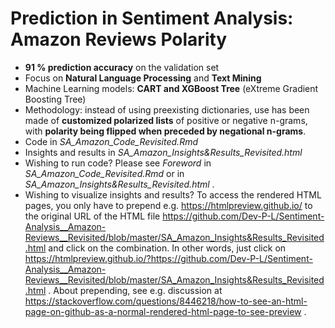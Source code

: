 # Prediction in Sentiment Analysis: Amazon Reviews Polarity
* **91 % prediction accuracy** on the validation set
* Focus on **Natural Language Processing** and **Text Mining**
* Machine Learning models: **CART and XGBoost Tree** (eXtreme Gradient Boosting Tree)
* Methodology: instead of using preexisting dictionaries, use has been made of **customized polarized lists** of positive or negative n-grams, with **polarity being flipped when preceded by negational n-grams**.
* Code in *SA_Amazon_Code_Revisited.Rmd* 
* Insights and results in *SA_Amazon_Insights&Results_Revisited.html*
* Wishing to run code? Please see *Foreword* in *SA_Amazon_Code_Revisited.Rmd*  or in *SA_Amazon_Insights&Results_Revisited.html* .
* Wishing to visualize insights and results? To access the rendered HTML pages, you only have to prepend e.g. https://htmlpreview.github.io/ to the original URL of the HTML file https://github.com/Dev-P-L/Sentiment-Analysis__Amazon-Reviews__Revisited/blob/master/SA_Amazon_Insights&Results_Revisited.html and click on the combination. In other words, just click on https://htmlpreview.github.io/?https://github.com/Dev-P-L/Sentiment-Analysis__Amazon-Reviews__Revisited/blob/master/SA_Amazon_Insights&Results_Revisited.html .
About prepending, see e.g. discussion at https://stackoverflow.com/questions/8446218/how-to-see-an-html-page-on-github-as-a-normal-rendered-html-page-to-see-preview .

